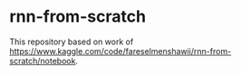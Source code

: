 # rnn-from-scratch
This repository based on work of https://www.kaggle.com/code/fareselmenshawii/rnn-from-scratch/notebook.
